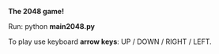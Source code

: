 **The 2048 game!**

Run: python **main2048.py**

To play use keyboard **arrow keys**: UP / DOWN / RIGHT / LEFT.